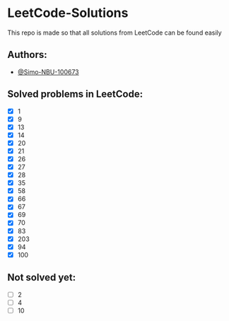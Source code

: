 # LeetCode-Solutions

This repo is made so that all solutions from LeetCode can be found easily


## Authors:

- [@Simo-NBU-100673](https://www.github.com/Simo-NBU-100673)


## Solved problems in LeetCode:

- [x]  1
- [x]  9
- [x]  13
- [x]  14
- [x]  20
- [x]  21
- [x]  26
- [x]  27
- [x]  28
- [x]  35
- [x]  58
- [x]  66
- [x]  67
- [x]  69
- [x]  70
- [x]  83
- [x]  203
- [x]  94
- [x]  100

## Not solved yet:

- [ ] 2
- [ ] 4
- [ ] 10
